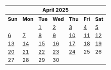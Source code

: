 <table align="center" border="0" cellpadding="0" cellspacing="0" class="month">
 <tr>
  <th class="month" colspan="7">
   April 2025
  </th>
 </tr>
 <tr>
  <th class="sun">
   Sun
  </th>
  <th class="mon">
   Mon
  </th>
  <th class="tue">
   Tue
  </th>
  <th class="wed">
   Wed
  </th>
  <th class="thu">
   Thu
  </th>
  <th class="fri">
   Fri
  </th>
  <th class="sat">
   Sat
  </th>
 </tr>
 <tr>
  <td class="noday">
  </td>
  <td class="noday">
  </td>
  <td class="tue">
   <a href="20250401.py">
    1
   </a>
  </td>
  <td class="wed">
   <a href="20250402.py">
    2
   </a>
  </td>
  <td class="thu">
   <a href="20250403.py">
    3
   </a>
  </td>
  <td class="fri">
   <a href="20250404.py">
    4
   </a>
  </td>
  <td class="sat">
   <a href="20250405.py">
    5
   </a>
  </td>
 </tr>
 <tr>
  <td class="sun">
   <a href="20250406.py">
    6
   </a>
  </td>
  <td class="mon">
   <a href="20250407.py">
    7
   </a>
  </td>
  <td class="tue">
   <a href="20250408.py">
    8
   </a>
  </td>
  <td class="wed">
   <a href="20250409.py">
    9
   </a>
  </td>
  <td class="thu">
   <a href="20250410.py">
    10
   </a>
  </td>
  <td class="fri">
   <a href="20250411.py">
    11
   </a>
  </td>
  <td class="sat">
   <a href="20250412.py">
    12
   </a>
  </td>
 </tr>
 <tr>
  <td class="sun">
   <a href="20250413.py">
    13
   </a>
  </td>
  <td class="mon">
   <a href="20250414.py">
    14
   </a>
  </td>
  <td class="tue">
   <a href="20250415.py">
    15
   </a>
  </td>
  <td class="wed">
   <a href="20250416.py">
    16
   </a>
  </td>
  <td class="thu">
   <a href="20250417.py">
    17
   </a>
  </td>
  <td class="fri">
   <a href="20250418.py">
    18
   </a>
  </td>
  <td class="sat">
   <a href="20250419.py">
    19
   </a>
  </td>
 </tr>
 <tr>
  <td class="sun">
   <a href="20250420.py">
    20
   </a>
  </td>
  <td class="mon">
   <a href="20250421.py">
    21
   </a>
  </td>
  <td class="tue">
   <a href="20250422.py">
    22
   </a>
  </td>
  <td class="wed">
   <a href="20250423.py">
    23
   </a>
  </td>
  <td class="thu">
   <a href="20250424.py">
    24
   </a>
  </td>
  <td class="fri">
   25
  </td>
  <td class="sat">
   26
  </td>
 </tr>
 <tr>
  <td class="sun">
   27
  </td>
  <td class="mon">
   28
  </td>
  <td class="tue">
   29
  </td>
  <td class="wed">
   30
  </td>
  <td class="noday">
  </td>
  <td class="noday">
  </td>
  <td class="noday">
  </td>
 </tr>
</table>
